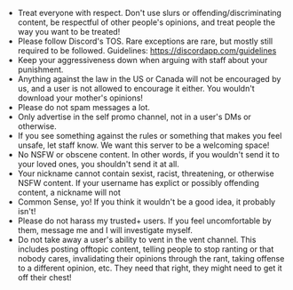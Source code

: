 - Treat everyone with respect. Don't use slurs or offending/discriminating content, be respectful of other people's opinions, and treat people the way you want to be treated!
- Please follow Discord's TOS. Rare exceptions are rare, but mostly still required to be followed.
Guidelines: https://discordapp.com/guidelines
- Keep your aggressiveness down when arguing with staff about your punishment.
- Anything against the law in the US or Canada will not be encouraged by us, and a user is not allowed to encourage it either. You wouldn't download your mother's opinions!
- Please do not spam messages a lot.
- Only advertise in the self promo channel, not in a user's DMs or otherwise.
- If you see something against the rules or something that makes you feel unsafe, let staff know. We want this server to be a welcoming space!
- No NSFW or obscene content. In other words, if you wouldn't send it to your loved ones, you shouldn't send it at all.
- Your nickname cannot contain sexist, racist, threatening, or otherwise NSFW content. If your username has explict or possibly offending content, a nickname will not 
- Common Sense, yo! If you think it wouldn't be a good idea, it probably isn't!
- Please do not harass my trusted+ users. If you feel uncomfortable by them, message me and I will investigate myself.
- Do not take away a user's ability to vent in the vent channel. This includes posting offtopic content, telling people to stop ranting or that nobody cares, invalidating their opinions through the rant, taking offense to a different opinion, etc. They need that right, they might need to get it off their chest!
